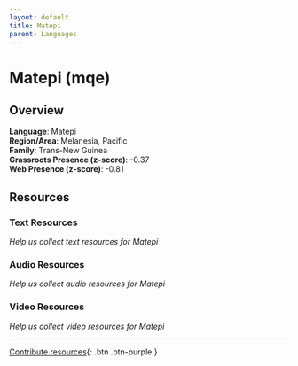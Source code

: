 ```yaml
---
layout: default
title: Matepi
parent: Languages
---
```


# Matepi (mqe)

## Overview

**Language**: Matepi  
**Region/Area**: Melanesia, Pacific  
**Family**: Trans-New Guinea  
**Grassroots Presence (z-score)**: -0.37  
**Web Presence (z-score)**: -0.81  

## Resources

### Text Resources
*Help us collect text resources for Matepi*

### Audio Resources
*Help us collect audio resources for Matepi*

### Video Resources
*Help us collect video resources for Matepi*

---

[Contribute resources](https://forms.office.com/e/1SfLJx3u1r){: .btn .btn-purple }
